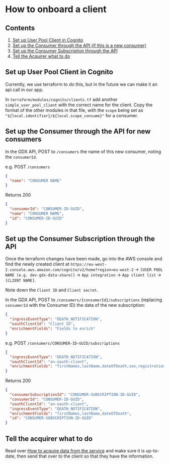 # How to onboard a client

## Contents

1. [Set up User Pool Client in Cognito](#set-up-user-pool-client-in-cognito)
2. [Set up the Consumer through the API (if this is a new consumer)](#set-up-the-consumer-through-the-api-for-new-consumers)
3. [Set up the Consumer Subscription through the API](#set-up-the-consumer-subscription-through-the-api)
4. [Tell the Acquirer what to do](#tell-the-acquirer-what-to-do)

## Set up User Pool Client in Cognito

Currently, we use terraform to do this, but in the future we can make it an api call in our app.

In `terraform/modules/cognito/clients.tf` add another `simple_user_pool_client` with the correct name for the client.
Copy the format of the other modules in that file, with the `scope` being set as
`"${local.identifier}/${local.scope_consume}"` for a consumer.

## Set up the Consumer through the API for new consumers

In the GDX API, POST to `/consumers` the name of this new consumer, noting the `consumerId`.

e.g.
POST `/consumers`

```json
{
  "name": "CONSUMER NAME"
}
```

Returns 200

```json
{
  "consumerId": "CONSUMER-ID-GUID",
  "name": "CONSUMER NAME",
  "id": "CONSUMER-ID-GUID"
}
```

## Set up the Consumer Subscription through the API

Once the terraform changes have been made, go into the AWS console and find the newly created client at
`https://eu-west-2.console.aws.amazon.com/cognito/v2/home?region=eu-west-2` ->
`[USER POOL NAME (e.g. dev-gdx-data-share)]` -> `App integration` -> `App client list` -> `[CLIENT NAME]`.

Note down the `Client ID` and `Client secret`.

In the GDX API, POST to `/consumers/{consumerId}/subscriptions` (replacing `consumerId` with the Consumer ID) the data
of the new subscription:

```json
{
  "ingressEventType": "DEATH_NOTIFICATION",
  "oauthClientId": "Client ID",
  "enrichmentFields": "Fields to enrich"
}
```

e.g.
POST `/consumers/CONSUMER-ID-GUID/subscriptions`

```json
{
  "ingressEventType": "DEATH_NOTIFICATION",
  "oauthClientId": "an-oauth-client",
  "enrichmentFields": "firstNames,lastName,dateOfDeath,sex,registrationDate"
}
```

Returns 200

```json
{
  "consumerSubscriptionId": "CONSUMER-SUBSCRIPTION-ID-GUID",
  "consumerId": "CONSUMER-ID-GUID",
  "oauthClientId": "an-oauth-client",
  "ingressEventType": "DEATH_NOTIFICATION",
  "enrichmentFields": "firstNames,lastName,dateOfDeath",
  "id": "CONSUMER-SUBSCRIPTION-ID-GUID"
}
```

## Tell the acquirer what to do

Read over [How to acquire data from the service](acquiring-data-from-the-service.md) and make sure it is up-to-date, then send that over to the client so that they have the information.
